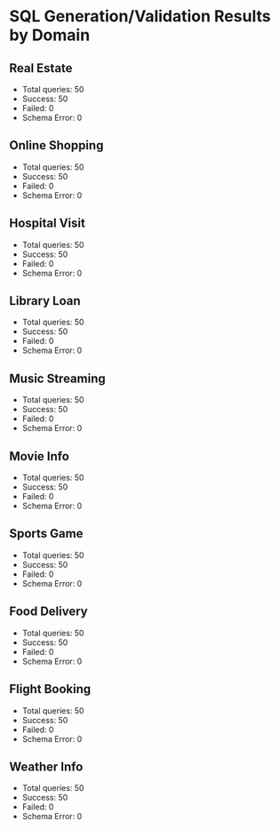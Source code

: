 # SQL Generation/Validation Results by Domain

## Real Estate
- Total queries: 50
- Success: 50
- Failed: 0
- Schema Error: 0

## Online Shopping
- Total queries: 50
- Success: 50
- Failed: 0
- Schema Error: 0

## Hospital Visit
- Total queries: 50
- Success: 50
- Failed: 0
- Schema Error: 0

## Library Loan
- Total queries: 50
- Success: 50
- Failed: 0
- Schema Error: 0

## Music Streaming
- Total queries: 50
- Success: 50
- Failed: 0
- Schema Error: 0

## Movie Info
- Total queries: 50
- Success: 50
- Failed: 0
- Schema Error: 0

## Sports Game
- Total queries: 50
- Success: 50
- Failed: 0
- Schema Error: 0

## Food Delivery
- Total queries: 50
- Success: 50
- Failed: 0
- Schema Error: 0

## Flight Booking
- Total queries: 50
- Success: 50
- Failed: 0
- Schema Error: 0

## Weather Info
- Total queries: 50
- Success: 50
- Failed: 0
- Schema Error: 0


